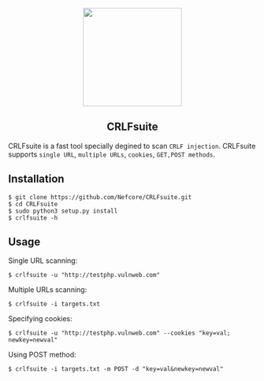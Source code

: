 <p align="center"><img src="https://github.com/Nefcore/CRLFsuite/blob/main/static/crlfsuite_logo.png" height="200"/></p>
<h2 align="center">CRLFsuite</h2>

CRLFsuite is a fast tool specially degined to scan `CRLF injection`. CRLFsuite supports `single URL`, `multiple URLs`, `cookies`, `GET,POST methods`.

## Installation

```
$ git clone https://github.com/Nefcore/CRLFsuite.git
$ cd CRLFsuite
$ sudo python3 setup.py install
$ crlfsuite -h
```
## Usage

Single URL scanning:

```
$ crlfsuite -u "http://testphp.vulnweb.com"
```

Multiple URLs scanning:

```
$ crlfsuite -i targets.txt
```

Specifying cookies:

```
$ crlfsuite -u "http://testphp.vulnweb.com" --cookies "key=val; newkey=newval"
```

Using POST method:

```
$ crlfsuite -i targets.txt -m POST -d "key=val&newkey=newval"
```
